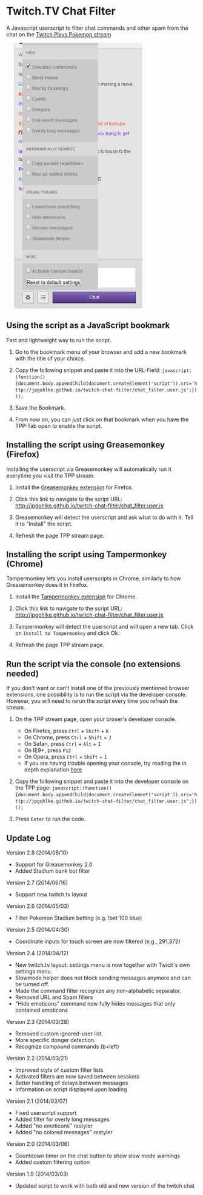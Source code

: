 # Twitch.TV Chat Filter

A Javascript userscript to filter chat commands and other spam from the chat on the [Twitch Plays Pokemon stream](http://www.twitch.tv/twitchplayspokemon)


![Chat-Filter Preview](www/img/tpp-chat-filter-preview.png "State of Screenshot: 0dc02e14e8")

## Using the script as a JavaScript bookmark

Fast and lightweight way to run the script.

1. Go to the bookmark menu of your browser and add a new bookmark with the title of your choice.

2. Copy the following snippet and paste it into the URL-Field: `javascript:(function(){document.body.appendChild(document.createElement('script')).src='http://jpgohlke.github.io/twitch-chat-filter/chat_filter.user.js';})();`

3. Save the Bookmark.

4. From now on, you can just click on that bookmark when you have the TPP-Tab open to enable the script.

## Installing the script using Greasemonkey (Firefox)

Installing the userscript via Greasemonkey will automatically run it everytime you visit the TPP stream.

1. Install the [Greasemonkey extension](https://addons.mozilla.org/en-US/firefox/addon/greasemonkey/) for Firefox.

2. Click this link to navigate to the script URL: http://jpgohlke.github.io/twitch-chat-filter/chat_filter.user.js

3. Greasemonkey will detect the userscript and ask what to do with it. Tell it to "Install" the script.

4. Refresh the page TPP stream page.


## Installing the script using Tampermonkey (Chrome)

Tampermonkey lets you install userscripts in Chrome, similarly to how Greasemonkey does it in Firefox.

1. Install the [Tampermonkey extension](https://chrome.google.com/webstore/detail/tampermonkey/dhdgffkkebhmkfjojejmpbldmpobfkfo/related) for Chrome.

2. Click this link to navigate to the script URL: http://jpgohlke.github.io/twitch-chat-filter/chat_filter.user.js

3. Tampermonkey will detect the userscript and will open a new tab. Click on `Install to Tampermonkey` and click Ok.

4. Refresh the page TPP stream page.

## Run the script via the console (no extensions needed)

If you don't want or can't install one of the previously mentioned browser extensions, one possibility is to run the script via the developer console. However, you will need to rerun the script every time you refresh the stream.

1. On the TPP stream page, open your broser's developer console.
    * On Firefox, press `Ctrl` + `Shift` + `K`
    * On Chrome, press `Ctrl` + `Shift` + `J`
    * On Safari, press `Ctrl` + `Alt` + `I`
    * On IE9+, press `F12`
    * On Opera, press `Ctrl` + `Shift` + `I`
    * If you are having trouble opening your console, try reading the in depth explanation [here](http://webmasters.stackexchange.com/questions/8525/how-to-open-the-javascript-console-in-different-browsers)

2. Copy the following snippet and paste it into the developer console on the TPP page: `javascript:(function(){document.body.appendChild(document.createElement('script')).src='http://jpgohlke.github.io/twitch-chat-filter/chat_filter.user.js';})();`

3. Press `Enter` to run the code.

## Update Log

Version 2.8 (2014/08/10)
- Support for Greasemonkey 2.0
- Added Stadium bank bot filter

Version 2.7 (2014/06/16)
- Support new twitch.tv layout

Version 2.6 (2014/05/03)
- Filter Pokemon Stadium betting (e.g. !bet 100 blue)

Version 2.5 (2014/04/30)
- Coordinate inputs for touch screen are now filtered (e.g., 291,372)

Version 2.4 (2014/04/12)

- New twitch.tv layout: settings menu is now together with Twich's own settings menu.
- Slowmode helper does not block sending messages anymore and can be turned off.
- Made the command filter recognize any non-alphabetic separator.
- Removed URL and Spam filters
- "Hide emoticons" command now fully hides messages that only contained emoticons

Version 2.3 (2014/03/28)

- Removed custom ignored-user list.
- More specific donger detection.
- Recognize compound commands (b+left)

Version 2.2 (2014/03/21)

* Improved style of custom filter lists
* Activated filters are now saved between sessions
* Better handling of delays between messages
* Information on script displayed upon loading

Version 2.1 (2014/03/07)

* Fixed userscript support
* Added filter for overly long messages
* Added "no emoticons" restyler
* Added "no colored messages" restyler

Version 2.0 (2014/03/06)

* Countdown timer on the chat button to show slow mode warnings
* Added custom filtering option

Version 1.9 (2014/03/03)

* Updated script to work with both old and new version of the twitch chat
